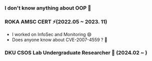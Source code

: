 ### I don't know anything about OOP 🤔
### ROKA AMSC CERT ⚡(2022.05 ~ 2023. 11) 
- I worked on InfoSec and Monitoring 😄
- Does anyone know about CVE-2007-4559 ? 🤔
### DKU CSOS Lab Undergraduate Researcher 🔎 (2024.02 ~ ) 
<!--
**woniwory/woniwory** is a ✨ _special_ ✨ repository because its `README.md` (this file) appears on your GitHub profile.

Here are some ideas to get you started:

- 🔭 I’m currently working on ...
- 🌱 I’m currently learning ...
- 👯 I’m looking to collaborate on ...
- 🤔 I’m looking for help with ...
- 💬 Ask me about ...
- 📫 How to reach me: ...
- 😄 Pronouns: ...
- ⚡ Fun fact: ...
https://www.bezkoder.com/react-spring-boot-crud/



CVE-2007-4559


-->
